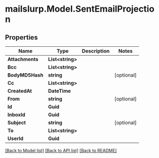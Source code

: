 # mailslurp.Model.SentEmailProjection
## Properties

Name | Type | Description | Notes
------------ | ------------- | ------------- | -------------
**Attachments** | **List&lt;string&gt;** |  | 
**Bcc** | **List&lt;string&gt;** |  | 
**BodyMD5Hash** | **string** |  | [optional] 
**Cc** | **List&lt;string&gt;** |  | 
**CreatedAt** | **DateTime** |  | 
**From** | **string** |  | [optional] 
**Id** | **Guid** |  | 
**InboxId** | **Guid** |  | 
**Subject** | **string** |  | [optional] 
**To** | **List&lt;string&gt;** |  | 
**UserId** | **Guid** |  | 

[[Back to Model list]](../README.md#documentation-for-models) [[Back to API list]](../README.md#documentation-for-api-endpoints) [[Back to README]](../README.md)

